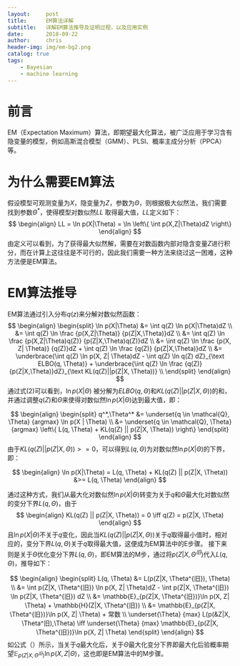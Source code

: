 ```yaml
---
layout:     post
title:      EM算法详解
subtitle:   详解EM算法推导及证明过程，以及应用实例
date:       2018-09-22
author:     chris
header-img: img/em-bg2.png
catalog: true
tags:
    - Bayesian
    - machine learning
---
```




# 前言

EM（Expectation Maximum）算法，即期望最大化算法，被广泛应用于学习含有隐变量的模型，例如高斯混合模型（GMM）、PLSI、概率主成分分析（PPCA）等。

# 为什么需要EM算法

假设模型可观测变量为$X$，隐变量为$Z$，参数为$\Theta$，则根据极大似然法，我们需要找到参数$\Theta^{*}$，使得模型对数似然$LL$ 取得最大值，$LL$定义如下：
$$
\begin{align}
LL = \ln p(X|\Theta) = \ln \left\{ \int p(X,Z|\Theta)dZ \right\}
\end{align}
$$
由定义可以看到，为了获得最大似然解，需要在对数函数内部对隐含变量$Z$进行积分，而在计算上这往往是不可行的，因此我们需要一种方法来绕过这一困难，这种方法便是EM算法。

# EM算法推导

EM算法通过引入分布$q(z)$来分解对数似然函数：
$$
\begin{align}
	\begin{split}
	\ln p(X|\Theta) &= \int q(Z) \ln p(X|\Theta)dZ \\
	&= \int q(Z) \ln \frac {p(X,Z|\Theta)} {p(Z|X,\Theta)}dZ \\
	&= \int q(Z) \ln \frac {p(X,Z|\Theta)q(Z)} {p(Z|X,\Theta)q(Z)}dZ \\
	&= \int q(Z) \ln \frac {p(X, Z| \Theta)} {q(Z)}dZ + \int q(Z) \ln \frac {q(Z)} {p(Z|X,\Theta)}dZ \\
	&= \underbrace{\int q(Z) \ln p(X, Z| \Theta)dZ - \int q(Z) \ln q(Z) dZ}_{\text ELBO(q, \Theta)} + \underbrace{\int q(Z) \ln \frac {q(Z)}{p(Z|X,\Theta)}dZ}_{\text KL(q(Z)||p(Z|X, \Theta))} \\
	\end{split}
\end{align}
$$
通过式(2)可以看到，$\ln p(X|\Theta)$ 被分解为$ELBO(q, \Theta)$和$KL(q(Z)||p(Z|X, \Theta))$的和，并通过调整$q(Z)$和$\Theta$来使得对数似然$\ln p(X|\Theta)$达到最大值，即：

$$
\begin{align}
	\begin{split}
		q^*,\Theta^* &= \underset{q \in \mathcal{Q}, \Theta} {argmax} \ln p(X | \Theta) \\
		&= \underset{q \in \mathcal{Q}, \Theta} {argmax} \left\{ L(q, \Theta) + KL(q(Z) || p(Z|X, \Theta)) \right\}
	\end{split}
\end{align}
$$
由于$KL(q(Z) || p(Z|X, \Theta)) >=0$，可以得到$L(q, \Theta)$为对数似然$\ln p(X|\Theta)$的下界，即：

$$
\begin{align}
	\ln p(X|\Theta) = L(q, \Theta) + KL(q(Z) || p(Z|X, \Theta))  &>= L(q, \Theta)
\end{align}
$$


通过这种方式，我们从最大化对数似然$\ln p(X|\Theta)$转变为关于$q$和$\Theta$最大化对数似然的变分下界$L(q, \Theta)$，由于
$$
\begin{align}
	KL(q(Z) || p(Z|X, \Theta)) = 0 \iff q(Z) = p(Z|X, \Theta)
\end{align}
$$
且$\ln p(X|\Theta)​$不关于$q​$变化，因此当$KL(q(Z) || p(Z|X, \Theta))​$关于$q​$取得最小值时，相对应的，变分下界$L(q, \Theta)​$关于$q​$取得最大值，这便成为EM算法中的E步骤。
接下来则是关于$\Theta​$优化变分下界$L(q, \Theta)​$，即EM算法的M步，通过将$p(Z|X, \Theta^{旧})​$代入$L(q, \Theta)​$，推导如下：

$$
\begin{align}
	\begin{split}
		L(q, \Theta) &= L(p(Z|X, \Theta^{旧}), \Theta) \\
		&= \int p(Z|X, \Theta^{旧}) \ln p(X, Z| \Theta)dZ - \int p(Z|X, \Theta^{旧}) \ln p(Z|X, \Theta^{旧}) dZ \\
		&= \mathbb{E}_{p(Z|X, \Theta^{旧})}\ln p(X, Z| \Theta) + \mathbb{H}(Z|X, \Theta^{旧}) \\
		&= \mathbb{E}_{p(Z|X, \Theta^{旧})}\ln p(X, Z| \Theta) + 常数 \\
			\underset{\Theta} {max} L(p(&Z|X, \Theta^旧),\Theta) \iff \underset{\Theta} {max} \mathbb{E}_{p(Z|X, \Theta^{旧})}\ln p(X, Z| \Theta)
	\end{split}
\end{align}
$$
如公式（）所示，当关于$q$最大化后，关于$\Theta$最大化变分下界即最大化后验概率期望$\mathbb{E}_{p(Z|X, \Theta^{旧})}\ln p(X, Z| \Theta)$，这也即是EM算法中的M步骤。





